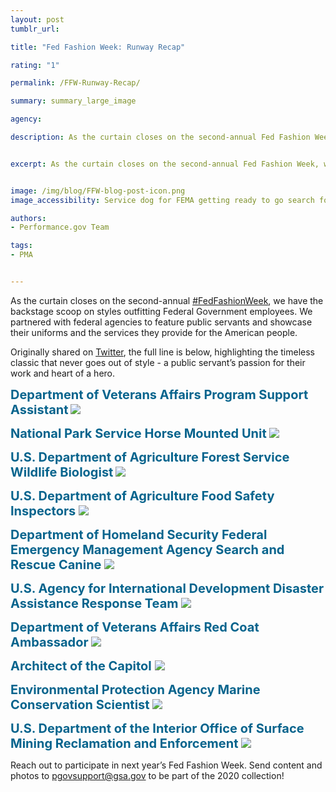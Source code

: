 ```yaml
---
layout: post
tumblr_url:

title: "Fed Fashion Week: Runway Recap"

rating: "1"

permalink: /FFW-Runway-Recap/

summary: summary_large_image

agency:

description: As the curtain closes on the second-annual Fed Fashion Week, we have the backstage scoop on styles outfitting Federal Government employees. We partnered with agencies to feature public servants and showcase their uniforms and the services they provide for the American people.


excerpt: As the curtain closes on the second-annual Fed Fashion Week, we have the backstage scoop on styles outfitting Federal Government employees. We partnered with agencies to feature public servants and showcase their uniforms and the services they provide for the American people.


image: /img/blog/FFW-blog-post-icon.png
image_accessibility: Service dog for FEMA getting ready to go search for hurricane survivors in Puerto Rico.

authors:
- Performance.gov Team

tags:
- PMA


---
```

As the curtain closes on the second-annual [#FedFashionWeek](https://twitter.com/hashtag/FedFashionWeek?src=hashtag_click), we have the backstage scoop on styles outfitting Federal Government employees. We partnered with federal agencies to feature public servants and showcase their uniforms and the services they provide for the American people.

Originally shared on [Twitter](https://twitter.com/PerformanceGov), the full line is below, highlighting the timeless classic that never goes out of style - a public servant’s passion for their work and heart of a hero.

<b style="font-size: 20px; color: 07648d">**Department of Veterans Affairs Program Support Assistant**</b>
<a href="{{ site.baseurl }}/img/blog/FFW-fema"><img src="{{ site.baseurl }}/img/blog/FFW-fema.png"></a>

<b style="font-size: 20px; color: 07648d">**National Park Service Horse Mounted Unit**</b>
<a href="{{ site.baseurl }}/img/blog/FFW-uspo"><img src="{{ site.baseurl }}/img/blog/FFW-uspo.png"></a>

<b style="font-size: 20px; color: 07648d">**U.S. Department of Agriculture Forest Service Wildlife Biologist**</b>
<a href="{{ site.baseurl }}/img/blog/FFW-usda"><img src="{{ site.baseurl }}/img/blog/FFW-usda.png"></a>

<b style="font-size: 20px; color: 07648d">**U.S. Department of Agriculture Food Safety Inspectors** </b>
<a href="{{ site.baseurl }}/img/blog/FFW-usda-1"><img src="{{ site.baseurl }}/img/blog/FFW-usda-1.png"></a>

<b style="font-size: 20px; color: 07648d">**Department of Homeland Security Federal Emergency Management Agency Search and Rescue Canine** </b>
<a href="{{ site.baseurl }}/img/blog/FFW-fema-1"><img src="{{ site.baseurl }}/img/blog/FFW-fema-1.png"></a>

<b style="font-size: 20px; color: 07648d">**U.S. Agency for International Development Disaster Assistance Response Team** </b>
<a href="{{ site.baseurl }}/img/blog/FFW-usaid"><img src="{{ site.baseurl }}/img/blog/FFW-usaid.png"></a>

<b style="font-size: 20px; color: 07648d">**Department of Veterans Affairs Red Coat Ambassador** </b>
<a href="{{ site.baseurl }}/img/blog/ffw-va"><img src="{{ site.baseurl }}/img/blog/ffw-va.png"></a>

<b style="font-size: 20px; color: 07648d">**Architect of the Capitol** </b>
<a href="{{ site.baseurl }}/img/blog/ffw-capitol"><img src="{{ site.baseurl }}/img/blog/ffw-capitol.png"></a>

<b style="font-size: 20px; color: 07648d">**Environmental Protection Agency Marine Conservation Scientist** </b>
<a href="{{ site.baseurl }}/img/blog/ffw-epa"><img src="{{ site.baseurl }}/img/blog/ffw-epa.png"></a>

<b style="font-size: 20px; color: 07648d">**U.S. Department of the Interior Office of Surface Mining Reclamation and Enforcement** </b>
<a href="{{ site.baseurl }}/img/blog/ffw-interior"><img src="{{ site.baseurl }}/img/blog/ffw-interior.png"></a>

Reach out to participate in next year’s Fed Fashion Week. Send content and photos to [pgovsupport@gsa.gov](pgovsupport@gsa.gov) to be part of the 2020 collection!
